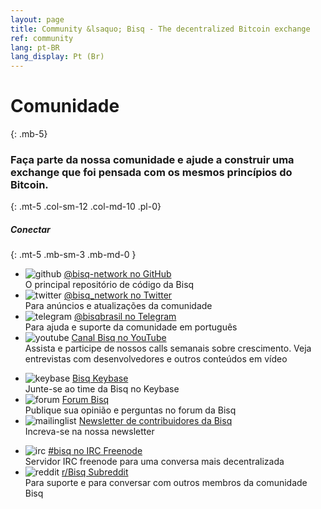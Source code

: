 ```yaml
---
layout: page
title: Community &lsaquo; Bisq - The decentralized Bitcoin exchange
ref: community
lang: pt-BR
lang_display: Pt (Br)
---
```

# Comunidade
{: .mb-5}

### Faça parte da nossa comunidade e ajude a construir uma exchange que foi pensada com os mesmos princípios do Bitcoin.
{: .mt-5 .col-sm-12 .col-md-10 .pl-0}



##### Conectar
{: .mt-5 .mb-sm-3 .mb-md-0 }

<div class="row mb-sm-4 mb-md-0">

  <ul class="mt-sm-0 mb-0 mt-md-3 mb-md-5 community-links grey col-sm-12 col-md-4 pr-3">
    <li><img src="/images/community/github.svg" alt="github" loading="lazy"> <a href="https://github.com/bisq-network">@bisq-network no GitHub</a><br>O principal repositório de código da Bisq</li>
    <li><img src="/images/community/twitter.svg" alt="twitter" loading="lazy"> <a href="https://twitter.com/bisq_network">@bisq_network no Twitter</a><br>Para anúncios e atualizações da comunidade</li>
    <li><img src="/images/community/telegram.svg" alt="telegram" loading="lazy"> <a href="https://t.me/bisqbrasil">@bisqbrasil no Telegram</a><br>Para ajuda e suporte da comunidade em português</li>
    <li><img src="/images/community/youtube.svg" alt="youtube" loading="lazy"> <a href="https://www.youtube.com/c/bisq-network">Canal Bisq no YouTube</a><br>Assista e participe de nossos calls semanais sobre crescimento. Veja entrevistas com desenvolvedores e outros conteúdos em vídeo</li>
  </ul>
  <ul class="mt-sm-0 mb-0 mt-md-3 mb-md-5 community-links grey col-sm-12 col-md-4 pr-3">
    <li><img src="/images/community/keybase.svg" alt="keybase" loading="lazy"> <a href="https://keybase.io/team/bisq">Bisq Keybase</a><br>Junte-se ao time da Bisq no Keybase</li>
    <li><img src="/images/community/forum.svg" alt="forum" loading="lazy"> <a href="https://bisq.community">Forum Bisq </a><br>Publique sua opinião e perguntas no forum da Bisq </li>
    <li><img src="/images/community/mailinglist.svg" alt="mailinglist" loading="lazy"> <a href="https://lists.bisq.network/listinfo/bisq-contrib"> Newsletter de contribuidores da Bisq </a><br>Increva-se na nossa newsletter</li>
  </ul>
  <ul class="mt-sm-0 mb-0 mt-md-3 mb-md-5 community-links grey col-sm-12 col-md-4 pr-3">
    <li><img src="/images/community/irc.svg" alt="irc" loading="lazy"> <a href="https://webchat.freenode.net/?channels=bisq">#bisq no IRC Freenode </a><br> Servidor IRC freenode para uma conversa mais decentralizada </li>
    <li><img src="/images/community/reddit.svg" alt="reddit" loading="lazy"> <a href="https://www.reddit.com/r/bisq">r/Bisq Subreddit</a><br> Para suporte e para conversar com outros membros da comunidade Bisq </li>
  </ul>
</div>
